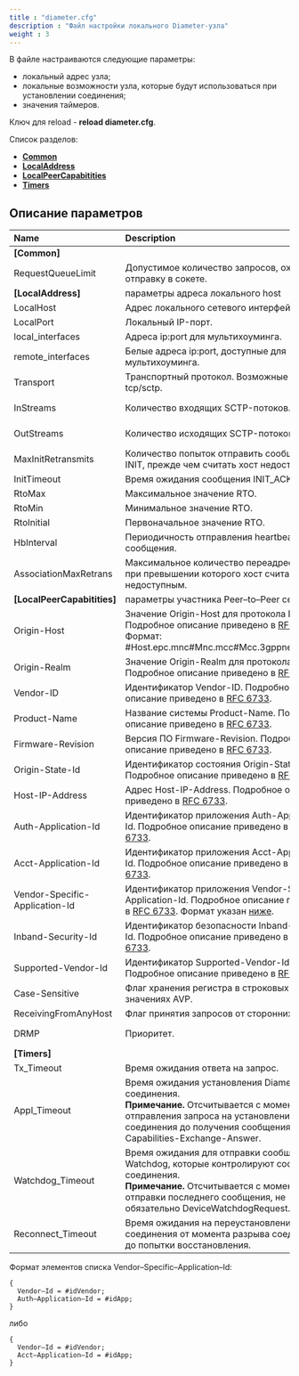 ```yaml
---
title : "diameter.cfg"
description : "Файл настройки локального Diameter-узла"
weight : 3
---
```

В файле настраиваются следующие параметры:
* локальный адрес узла;
* локальные возможности узла, которые будут использоваться при установлении соединения;
* значения таймеров.

Ключ для reload - **reload diameter.cfg**.

Список разделов:

* **[Common](#common)**
* **[LocalAddress](#localaddress)**
* **[LocalPeerCapabitities](#localpeercapabitities)**
* **[Timers](#timers)**

## Описание параметров
|Name|Description|Type|Default|O/M|P/R|Version|
|:---|:----------|:---|:------|:--|:--|:------|
|**<a name="common">[Common]</a>**||
|RequestQueueLimit|Допустимое количество запросов, ожидающих отправку в сокете.|int|0 , без ограничений.|O|R||
|**<a name="localaddress">[LocalAddress]</a>**|параметры адреса локального host||
|LocalHost|Адрес локального сетевого интерфейса.|ip||M|P||
|LocalPort|Локальный IP-порт.|int||M|P||
|local_interfaces|Адреса ip:port для мультихоуминга.|string||O|P||
|remote_interfaces|Белые адреса ip:port, доступные для мультихоуминга.|string||O|P||
|Transport|Транспортный протокол. Возможные значения:<br>tcp/sctp.|string|tcp|O|P||
|InStreams|Количество входящих SCTP-потоков.|int 1-65535|1|O|P||
|OutStreams|Количество исходящих SCTP-потоков.|int 1-65535|1|O|P||
|MaxInitRetransmits|Количество попыток отправить сообщение INIT, прежде чем считать хост недоступным.|int|10|O|R||
|InitTimeout|Время ожидания сообщения INIT_ACK.|int ms|1000|O|R||
|RtoMax|Максимальное значение RTO.|int ms|60000|O|R||
|RtoMin|Минимальное значение RTO.|int ms|1000|O|R||
|RtoInitial|Первоначальное значение RTO.|int ms|3000|O|R||
|HbInterval|Периодичность отправления heartbeat-сообщения.|int ms|30000|O|R||
|AssociationMaxRetrans|Максимальное количество переадресаций, при превышении которого хост считается недоступным.|int|10|O|R||
|**<a name="localpeercapabitities">[LocalPeerCapabitities]</a>**|параметры участника Peer–to–Peer сети||
|Origin-Host|Значение Origin-Host для протокола Diameter. Подробное описание приведено в <a href="https://datatracker.ietf.org/doc/html/rfc6733">RFC 6733</a>. Формат:<br>#Host.epc.mnc#Mnc.mcc#Mcc.3gppnetwork.org.
|Origin-Realm|Значение Origin-Realm для протокола Diameter. Подробное описание приведено в <a href="https://datatracker.ietf.org/doc/html/rfc6733">RFC 6733</a>.|string||M|R||
|Vendor-ID|Идентификатор Vendor-ID. Подробное описание приведено в <a href="https://datatracker.ietf.org/doc/html/rfc6733">RFC 6733</a>.|int||M|R||
|Product-Name|Название системы Product-Name. Подробное описание приведено в <a href="https://datatracker.ietf.org/doc/html/rfc6733">RFC 6733</a>.|string||M|R||
|Firmware-Revision|Версия ПО Firmware-Revision. Подробное описание приведено в <a href="https://datatracker.ietf.org/doc/html/rfc6733">RFC 6733</a>.|int||O|R||
|Origin-State-Id|Идентификатор состояния Origin-State-Id. Подробное описание приведено в <a href="https://datatracker.ietf.org/doc/html/rfc6733">RFC 6733</a>.|int||O|R||
|Host-IP-Address|Адрес Host-IP-Address. Подробное описание приведено в <a href="https://datatracker.ietf.org/doc/html/rfc6733">RFC 6733</a>.|list, ip||M|R||
|Auth-Application-Id|Идентификатор приложения Auth-Application-Id. Подробное описание приведено в <a href="https://datatracker.ietf.org/doc/html/rfc6733">RFC 6733</a>.|list, int||O|R||
|Acct-Application-Id|Идентификатор приложения Acct-Application-Id. Подробное описание приведено в <a href="https://datatracker.ietf.org/doc/html/rfc6733">RFC 6733</a>.|list, int||O|R||
|Vendor-Specific-Application-Id|Идентификатор приложения Vendor-Specific-Application-Id. Подробное описание приведено в <a href="https://datatracker.ietf.org/doc/html/rfc6733">RFC 6733</a>. Формат указан [ниже](#vendorspecificapplicationid).|object||O|R||
|Inband-Security-Id|Идентификатор безопасности Inband-Security-Id. Подробное описание приведено в <a href="https://datatracker.ietf.org/doc/html/rfc6733">RFC 6733</a>.|list, int||O|R||
|Supported-Vendor-Id|Идентификатор Supported-Vendor-Id. Подробное описание приведено в <a href="https://datatracker.ietf.org/doc/html/rfc6733">RFC 6733</a>.|list, int||O|R||
|Case-Sensitive|Флаг хранения регистра в строковых значениях AVP.|bool|1|O|R||
|ReceivingFromAnyHost|Флаг принятия запросов от сторонних хостов.|bool|0|O|R||
|DRMP|Приоритет.|int<br>0-15||O|R||
|**<a name="timers">[Timers]</a>**||
|Tx_Timeout|Время ожидания ответа на запрос.|int ms|30000|O|R||
|Appl_Timeout|Время ожидания установления Diameter-соединения.<br> **Примечание.** Отсчитывается с момента отправления запроса на установление TCP–соединения до получения сообщения Capabilities-Exchange-Answer.|int ms|40000|O|R||
|Watchdog_Timeout|Время ожидания для отправки сообщений Watchdog, которые контролируют состояние соединения.<br>**Примечание.** Отсчитывается с момента отправки последнего сообщения, не обязательно DeviceWatchdogRequest.|int ms|10000|O|R||
|Reconnect_Timeout|Время ожидания на переустановление соединения от момента разрыва соединения до попытки восстановления.|int ms|30000|O|R||

Формат элементов списка <a name="vendorspecificapplicationid">Vendor–Specific–Application–Id:
```
{
  Vendor–Id = #idVendor;
  Auth–Application–Id = #idApp;
}
```
либо
```
{
  Vendor–Id = #idVendor;
  Acct–Application–Id = #idApp;
}
```
